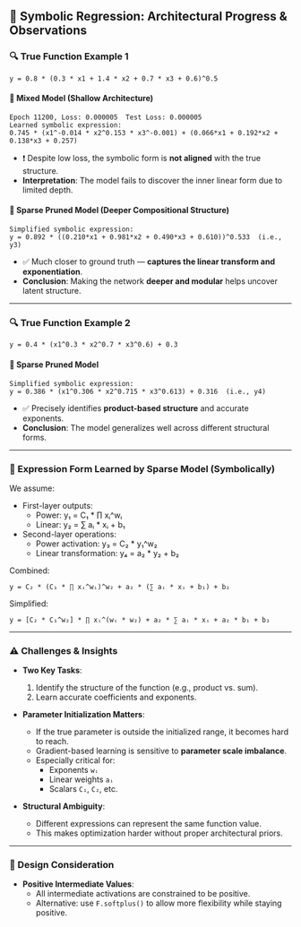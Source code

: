 ## 📘 Symbolic Regression: Architectural Progress & Observations

### 🔍 True Function Example 1

```
y = 0.8 * (0.3 * x1 + 1.4 * x2 + 0.7 * x3 + 0.6)^0.5
```

#### 🔹 Mixed Model (Shallow Architecture)

```
Epoch 11200, Loss: 0.000005  Test Loss: 0.000005
Learned symbolic expression:
0.745 * (x1^-0.014 * x2^0.153 * x3^-0.001) + (0.066*x1 + 0.192*x2 + 0.138*x3 + 0.257)
```

- ❗ Despite low loss, the symbolic form is **not aligned** with the true structure.
- **Interpretation**: The model fails to discover the inner linear form due to limited depth.

#### 🔹 Sparse Pruned Model (Deeper Compositional Structure)

```
Simplified symbolic expression:
y = 0.892 * ((0.210*x1 + 0.981*x2 + 0.490*x3 + 0.610))^0.533  (i.e., y3)
```

- ✅ Much closer to ground truth — **captures the linear transform and exponentiation**.
- **Conclusion**: Making the network **deeper and modular** helps uncover latent structure.

---

### 🔍 True Function Example 2

```
y = 0.4 * (x1^0.3 * x2^0.7 * x3^0.6) + 0.3
```

#### 🔹 Sparse Pruned Model

```
Simplified symbolic expression:
y = 0.386 * (x1^0.306 * x2^0.715 * x3^0.613) + 0.316  (i.e., y4)
```

- ✅ Precisely identifies **product-based structure** and accurate exponents.
- **Conclusion**: The model generalizes well across different structural forms.

---

### 🧠 Expression Form Learned by Sparse Model (Symbolically)

We assume:

- First-layer outputs:
  - Power: y₁ = C₁ * ∏ xᵢ^wᵢ
  - Linear: y₂ = ∑ aᵢ * xᵢ + b₁
- Second-layer operations:
  - Power activation: y₃ = C₂ * y₁^w₂
  - Linear transformation: y₄ = a₂ * y₂ + b₂

Combined:

```
y = C₂ * (C₁ * ∏ xᵢ^wᵢ)^w₂ + a₂ * (∑ aᵢ * xᵢ + b₁) + b₂
```

Simplified:

```
y = [C₂ * C₁^w₂] * ∏ xᵢ^(wᵢ * w₂) + a₂ * ∑ aᵢ * xᵢ + a₂ * b₁ + b₂
```

---

### ⚠️ Challenges & Insights

- **Two Key Tasks**:
  1. Identify the structure of the function (e.g., product vs. sum).
  2. Learn accurate coefficients and exponents.

- **Parameter Initialization Matters**:
  - If the true parameter is outside the initialized range, it becomes hard to reach.
  - Gradient-based learning is sensitive to **parameter scale imbalance**.
  - Especially critical for:
    - Exponents `wᵢ`
    - Linear weights `aᵢ`
    - Scalars `C₁`, `C₂`, etc.

- **Structural Ambiguity**:
  - Different expressions can represent the same function value.
  - This makes optimization harder without proper architectural priors.

---

### 🔧 Design Consideration

- **Positive Intermediate Values**:
  - All intermediate activations are constrained to be positive.
  - Alternative: use `F.softplus()` to allow more flexibility while staying positive.